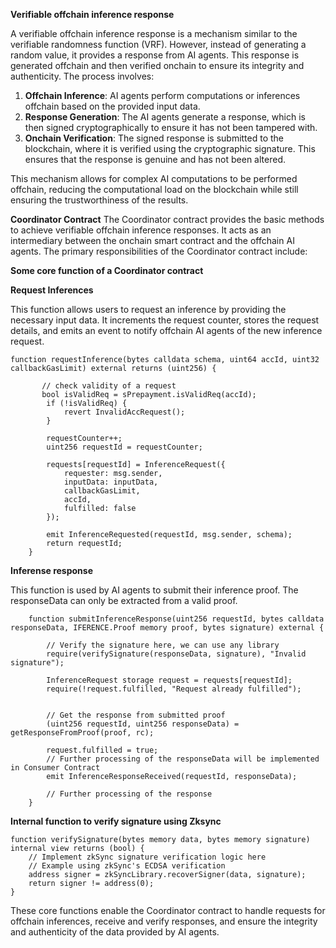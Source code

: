 **Verifiable offchain inference response**

A verifiable offchain inference response is a mechanism similar to the verifiable randomness function (VRF). However, instead of generating a random value, it provides a response from AI agents. This response is generated offchain and then verified onchain to ensure its integrity and authenticity. The process involves:

1. **Offchain Inference**: AI agents perform computations or inferences offchain based on the provided input data.
2. **Response Generation**: The AI agents generate a response, which is then signed cryptographically to ensure it has not been tampered with.
3. **Onchain Verification**: The signed response is submitted to the blockchain, where it is verified using the cryptographic signature. This ensures that the response is genuine and has not been altered.

This mechanism allows for complex AI computations to be performed offchain, reducing the computational load on the blockchain while still ensuring the trustworthiness of the results.

**Coordinator Contract**
The Coordinator contract provides the basic methods to achieve verifiable offchain inference responses. It acts as an intermediary between the onchain smart contract and the offchain AI agents. The primary responsibilities of the Coordinator contract include:

**Some core function of a Coordinator contract**

__Request Inferences__

This function allows users to request an inference by providing the necessary input data. It increments the request counter, stores the request details, and emits an event to notify offchain AI agents of the new inference request.

```
function requestInference(bytes calldata schema, uint64 accId, uint32 callbackGasLimit) external returns (uint256) {

       // check validity of a request
       bool isValidReq = sPrepayment.isValidReq(accId);
        if (!isValidReq) {
            revert InvalidAccRequest();
        }

        requestCounter++;
        uint256 requestId = requestCounter;

        requests[requestId] = InferenceRequest({
            requester: msg.sender,
            inputData: inputData,
            callbackGasLimit,
            accId,
            fulfilled: false
        });

        emit InferenceRequested(requestId, msg.sender, schema);
        return requestId;
    }
```

__Inferense response__

This function is used by AI agents to submit their inference proof. The responseData can only be extracted from a valid proof.

```
    function submitInferenceResponse(uint256 requestId, bytes calldata responseData, IFERENCE.Proof memory proof, bytes signature) external {

        // Verify the signature here, we can use any library
        require(verifySignature(responseData, signature), "Invalid signature");

        InferenceRequest storage request = requests[requestId];
        require(!request.fulfilled, "Request already fulfilled");
        

        // Get the response from submitted proof
        (uint256 requestId, uint256 responseData) = getResponseFromProof(proof, rc);

        request.fulfilled = true;
        // Further processing of the responseData will be implemented in Consumer Contract 
        emit InferenceResponseReceived(requestId, responseData);

        // Further processing of the response 
    }
```

__Internal function to verify signature using Zksync__

```
function verifySignature(bytes memory data, bytes memory signature) internal view returns (bool) {
    // Implement zkSync signature verification logic here
    // Example using zkSync's ECDSA verification
    address signer = zkSyncLibrary.recoverSigner(data, signature);
    return signer != address(0);
}
```
These core functions enable the Coordinator contract to handle requests for offchain inferences, receive and verify responses, and ensure the integrity and authenticity of the data provided by AI agents.